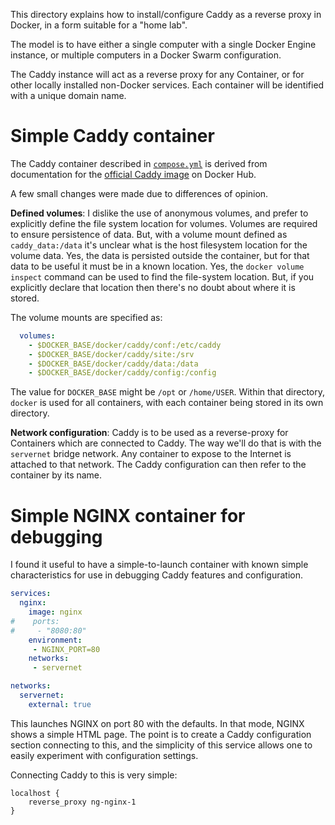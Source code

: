 
This directory explains how to install/configure Caddy as a reverse proxy in Docker, in a form suitable for a "home lab".

The model is to have either a single computer with a single Docker Engine instance, or multiple computers in a Docker Swarm configuration.

The Caddy instance will act as a reverse proxy for any Container, or for other locally installed non-Docker services.  Each container will be identified with a unique domain name.

# Simple Caddy container

The Caddy container described in [`compose.yml`](./compose.yml) is derived from documentation for the [official Caddy image](https://hub.docker.com/_/caddy) on Docker Hub.

A few small changes were made due to differences of opinion.

**Defined volumes**: I dislike the use of anonymous volumes, and prefer to explicitly define the file system location for volumes.  Volumes are required to ensure persistence of data.  But, with a volume mount defined as `caddy_data:/data` it's unclear what is the host filesystem location for the volume data.  Yes, the data is persisted outside the container, but for that data to be useful it must be in a known location.  Yes, the `docker volume inspect` command can be used to find the file-system location.  But, if you explicitly declare that location then there's no doubt about where it is stored.

The volume mounts are specified as:

```yaml
  volumes:
    - $DOCKER_BASE/docker/caddy/conf:/etc/caddy
    - $DOCKER_BASE/docker/caddy/site:/srv
    - $DOCKER_BASE/docker/caddy/data:/data
    - $DOCKER_BASE/docker/caddy/config:/config
```

The value for `DOCKER_BASE` might be `/opt` or `/home/USER`.  Within that directory, `docker` is used for all containers, with each container being stored in its own directory.

**Network configuration**: Caddy is to be used as a reverse-proxy for Containers which are connected to Caddy.  The way we'll do that is with the `servernet` bridge network.  Any container to expose to the Internet is attached to that network.  The Caddy configuration can then refer to the container by its name.


# Simple NGINX container for debugging

I found it useful to have a simple-to-launch container with known simple characteristics for use in debugging Caddy features and configuration.

```yaml
services:
  nginx:
    image: nginx
#    ports:
#     - "8080:80"
    environment:
     - NGINX_PORT=80
    networks:
     - servernet

networks:
  servernet:
    external: true
```

This launches NGINX on port 80 with the defaults.  In that mode, NGINX shows a simple HTML page.  The point is to create a Caddy configuration section connecting to this, and the simplicity of this service allows one to easily experiment with configuration settings.

Connecting Caddy to this is very simple:

```
localhost {
    reverse_proxy ng-nginx-1
}
```

